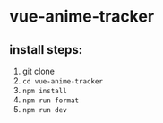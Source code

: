 # vue-anime-tracker

## install steps:

1. git clone
2. `cd vue-anime-tracker`
3. `npm install`
4. `npm run format`
5. `npm run dev`
